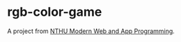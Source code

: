 # rgb-color-game

A project from [NTHU Modern Web and App Programming](https://nthu-datalab.github.io/webapp/index.html).
